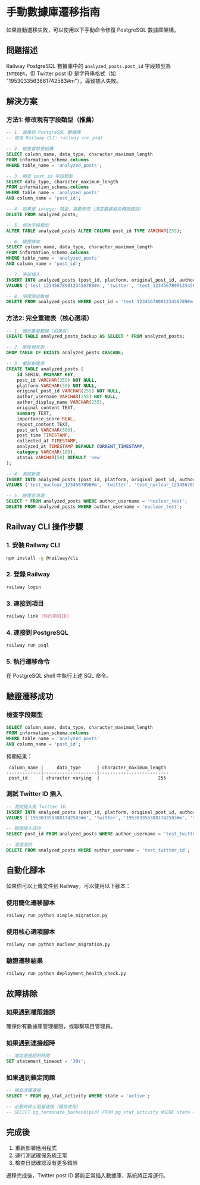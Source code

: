 # 手動數據庫遷移指南

如果自動遷移失敗，可以使用以下手動命令修復 PostgreSQL 數據庫架構。

## 問題描述
Railway PostgreSQL 數據庫中的 `analyzed_posts.post_id` 字段類型為 `INTEGER`，但 Twitter post ID 是字符串格式（如 "1953033563881742583#m"），導致插入失敗。

## 解決方案

### 方法1: 修改現有字段類型（推薦）

```sql
-- 1. 連接到 PostgreSQL 數據庫
-- 使用 Railway CLI: railway run psql

-- 2. 檢查當前表結構
SELECT column_name, data_type, character_maximum_length
FROM information_schema.columns 
WHERE table_name = 'analyzed_posts';

-- 3. 檢查 post_id 字段類型
SELECT data_type, character_maximum_length
FROM information_schema.columns 
WHERE table_name = 'analyzed_posts' 
AND column_name = 'post_id';

-- 4. 如果是 integer 類型，需要修改（清空數據避免轉換錯誤）
DELETE FROM analyzed_posts;

-- 5. 修改字段類型
ALTER TABLE analyzed_posts ALTER COLUMN post_id TYPE VARCHAR(255);

-- 6. 驗證修改
SELECT column_name, data_type, character_maximum_length
FROM information_schema.columns 
WHERE table_name = 'analyzed_posts' 
AND column_name = 'post_id';

-- 7. 測試插入
INSERT INTO analyzed_posts (post_id, platform, original_post_id, author_username)
VALUES ('test_1234567890123456789#m', 'twitter', 'test_1234567890123456789#m', 'test');

-- 8. 清理測試數據
DELETE FROM analyzed_posts WHERE post_id = 'test_1234567890123456789#m';
```

### 方法2: 完全重建表（核心選項）

```sql
-- 1. 備份重要數據（如果有）
CREATE TABLE analyzed_posts_backup AS SELECT * FROM analyzed_posts;

-- 2. 刪除現有表
DROP TABLE IF EXISTS analyzed_posts CASCADE;

-- 3. 重新創建表
CREATE TABLE analyzed_posts (
    id SERIAL PRIMARY KEY,
    post_id VARCHAR(255) NOT NULL,
    platform VARCHAR(50) NOT NULL,
    original_post_id VARCHAR(255) NOT NULL,
    author_username VARCHAR(255) NOT NULL,
    author_display_name VARCHAR(255),
    original_content TEXT,
    summary TEXT,
    importance_score REAL,
    repost_content TEXT,
    post_url VARCHAR(500),
    post_time TIMESTAMP,
    collected_at TIMESTAMP,
    analyzed_at TIMESTAMP DEFAULT CURRENT_TIMESTAMP,
    category VARCHAR(100),
    status VARCHAR(50) DEFAULT 'new'
);

-- 4. 測試新表
INSERT INTO analyzed_posts (post_id, platform, original_post_id, author_username)
VALUES ('test_nuclear_1234567890#m', 'twitter', 'test_nuclear_1234567890#m', 'nuclear_test');

-- 5. 驗證並清理
SELECT * FROM analyzed_posts WHERE author_username = 'nuclear_test';
DELETE FROM analyzed_posts WHERE author_username = 'nuclear_test';
```

## Railway CLI 操作步驟

### 1. 安裝 Railway CLI
```bash
npm install -g @railway/cli
```

### 2. 登錄 Railway
```bash
railway login
```

### 3. 連接到項目
```bash
railway link [你的項目ID]
```

### 4. 連接到 PostgreSQL
```bash
railway run psql
```

### 5. 執行遷移命令
在 PostgreSQL shell 中執行上述 SQL 命令。

## 驗證遷移成功

### 檢查字段類型
```sql
SELECT column_name, data_type, character_maximum_length
FROM information_schema.columns 
WHERE table_name = 'analyzed_posts' 
AND column_name = 'post_id';
```

預期結果：
```
 column_name |     data_type      | character_maximum_length 
-------------|--------------------|--------------------------
 post_id     | character varying  |                      255
```

### 測試 Twitter ID 插入
```sql
-- 測試插入長 Twitter ID
INSERT INTO analyzed_posts (post_id, platform, original_post_id, author_username)
VALUES ('1953033563881742583#m', 'twitter', '1953033563881742583#m', 'test_twitter_id');

-- 驗證插入成功
SELECT post_id FROM analyzed_posts WHERE author_username = 'test_twitter_id';

-- 清理測試
DELETE FROM analyzed_posts WHERE author_username = 'test_twitter_id';
```

## 自動化腳本

如果你可以上傳文件到 Railway，可以使用以下腳本：

### 使用簡化遷移腳本
```bash
railway run python simple_migration.py
```

### 使用核心選項腳本
```bash
railway run python nuclear_migration.py
```

### 驗證遷移結果
```bash
railway run python deployment_health_check.py
```

## 故障排除

### 如果遇到權限錯誤
確保你有數據庫管理權限，或聯繫項目管理員。

### 如果遇到連接超時
```sql
-- 增加連接超時時間
SET statement_timeout = '30s';
```

### 如果遇到鎖定問題
```sql
-- 檢查活躍連接
SELECT * FROM pg_stat_activity WHERE state = 'active';

-- 必要時終止阻塞連接（謹慎使用）
-- SELECT pg_terminate_backend(pid) FROM pg_stat_activity WHERE state = 'active' AND pid != pg_backend_pid();
```

## 完成後

1. 重新部署應用程式
2. 運行測試確保系統正常
3. 檢查日誌確認沒有更多錯誤

遷移完成後，Twitter post ID 將能正常插入數據庫，系統將正常運行。